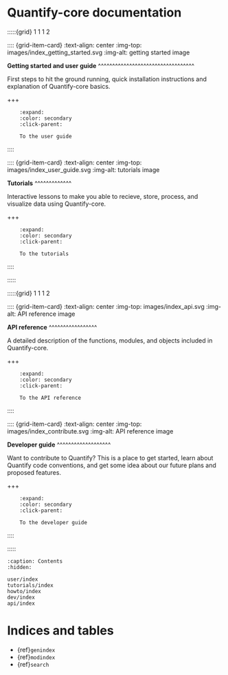 # Quantify-core documentation

:::::{grid} 1 1 1 2

:::: {grid-item-card}
:text-align: center
:img-top: images/index_getting_started.svg
:img-alt: getting started image

**Getting started and user guide**
^^^^^^^^^^^^^^^^^^^^^^^^^^^^^^^^^^

First steps to hit the ground running, quick installation instructions
and explanation of Quantify-core basics.

+++

```{button-ref} user/index
    :expand:
    :color: secondary
    :click-parent:

    To the user guide
```
::::

:::: {grid-item-card}
:text-align: center
:img-top: images/index_user_guide.svg
:img-alt: tutorials image

**Tutorials**
^^^^^^^^^^^^^

Interactive lessons to make you able to recieve, store,
process, and visualize data using Quantify-core.

+++

```{button-ref} tutorials/index
    :expand:
    :color: secondary
    :click-parent:

    To the tutorials
```

::::

:::::

:::::{grid} 1 1 1 2

:::: {grid-item-card}
:text-align: center
:img-top: images/index_api.svg
:img-alt: API reference image

**API reference**
^^^^^^^^^^^^^^^^^

A detailed description of the functions, modules, and objects included in Quantify-core.

+++

```{button-ref} api/index
    :expand:
    :color: secondary
    :click-parent:

    To the API reference
```

::::

:::: {grid-item-card}
:text-align: center
:img-top: images/index_contribute.svg
:img-alt: API reference image

**Developer guide**
^^^^^^^^^^^^^^^^^^^

Want to contribute to Quantify? This is a place to get started, learn about Quantify
code conventions, and get some idea about our future plans and proposed features.

+++

```{button-ref} dev/index
    :expand:
    :color: secondary
    :click-parent:

    To the developer guide
```

::::

:::::

```{toctree}
:caption: Contents
:hidden:

user/index
tutorials/index
howto/index
dev/index
api/index
```
# Indices and tables

- {ref}`genindex`
- {ref}`modindex`
- {ref}`search`
